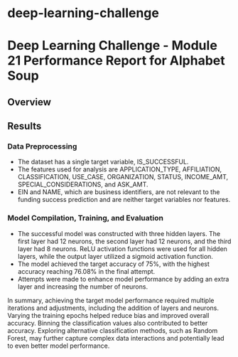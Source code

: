 # deep-learning-challenge
# Deep Learning Challenge - Module 21 Performance Report for Alphabet Soup

## Overview

## Results

### Data Preprocessing
- The dataset has a single target variable, IS_SUCCESSFUL.
- The features used for analysis are APPLICATION_TYPE, AFFILIATION, CLASSIFICATION, USE_CASE, ORGANIZATION, STATUS, INCOME_AMT, SPECIAL_CONSIDERATIONS, and ASK_AMT.
- EIN and NAME, which are business identifiers, are not relevant to the funding success prediction and are neither target variables nor features.

### Model Compilation, Training, and Evaluation
- The successful model was constructed with three hidden layers. The first layer had 12 neurons, the second layer had 12 neurons, and the third layer had 8 neurons. ReLU activation functions were used for all hidden layers, while the output layer utilized a sigmoid activation function.
- The model achieved the target accuracy of 75%, with the highest accuracy reaching 76.08% in the final attempt.
- Attempts were made to enhance model performance by adding an extra layer and increasing the number of neurons.

In summary, achieving the target model performance required multiple iterations and adjustments, including the addition of layers and neurons. Varying the training epochs helped reduce bias and improved overall accuracy. Binning the classification values also contributed to better accuracy. Exploring alternative classification methods, such as Random Forest, may further capture complex data interactions and potentially lead to even better model performance.
